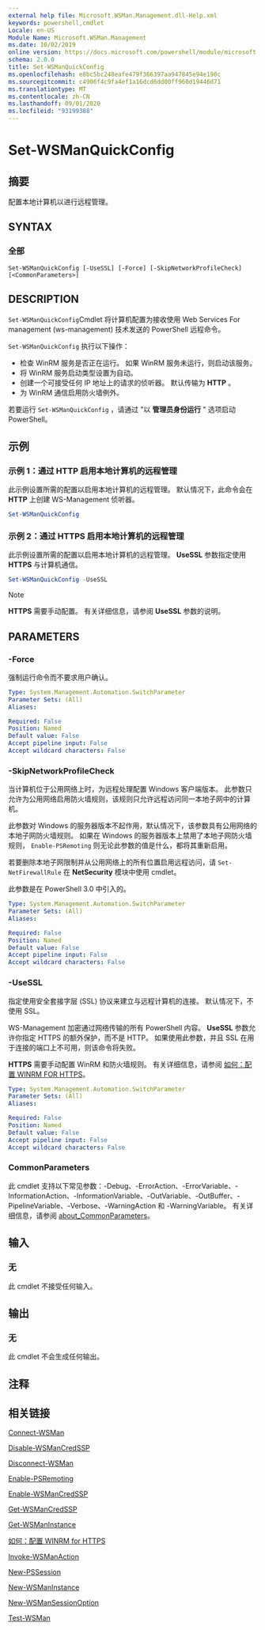 ```yaml
---
external help file: Microsoft.WSMan.Management.dll-Help.xml
keywords: powershell,cmdlet
Locale: en-US
Module Name: Microsoft.WSMan.Management
ms.date: 10/02/2019
online version: https://docs.microsoft.com/powershell/module/microsoft.wsman.management/set-wsmanquickconfig?view=powershell-6&WT.mc_id=ps-gethelp
schema: 2.0.0
title: Set-WSManQuickConfig
ms.openlocfilehash: e8bc5bc248eafe479f366397aa947845e94e190c
ms.sourcegitcommit: c4906f4c9fa4ef1a16dcd6dd00ff960d19446d71
ms.translationtype: MT
ms.contentlocale: zh-CN
ms.lasthandoff: 09/01/2020
ms.locfileid: "93199388"
---
```

# Set-WSManQuickConfig

## 摘要
配置本地计算机以进行远程管理。

## SYNTAX

### 全部

```
Set-WSManQuickConfig [-UseSSL] [-Force] [-SkipNetworkProfileCheck] [<CommonParameters>]
```

## DESCRIPTION

`Set-WSManQuickConfig`Cmdlet 将计算机配置为接收使用 Web Services For management (ws-management) 技术发送的 PowerShell 远程命令。

`Set-WSManQuickConfig` 执行以下操作：

- 检查 WinRM 服务是否正在运行。 如果 WinRM 服务未运行，则启动该服务。
- 将 WinRM 服务启动类型设置为自动。
- 创建一个可接受任何 IP 地址上的请求的侦听器。 默认传输为 **HTTP** 。
- 为 WinRM 通信启用防火墙例外。

若要运行 `Set-WSManQuickConfig` ，请通过 "以 **管理员身份运行** " 选项启动 PowerShell。

## 示例

### 示例 1：通过 HTTP 启用本地计算机的远程管理

此示例设置所需的配置以启用本地计算机的远程管理。 默认情况下，此命令会在 **HTTP** 上创建 WS-Management 侦听器。

```powershell
Set-WSManQuickConfig
```

### 示例 2：通过 HTTPS 启用本地计算机的远程管理

此示例设置所需的配置以启用本地计算机的远程管理。 **UseSSL** 参数指定使用 **HTTPS** 与计算机通信。

```powershell
Set-WSManQuickConfig -UseSSL
```

> [!NOTE]
> **HTTPS** 需要手动配置。 有关详细信息，请参阅 **UseSSL** 参数的说明。

## PARAMETERS

### -Force

强制运行命令而不要求用户确认。

```yaml
Type: System.Management.Automation.SwitchParameter
Parameter Sets: (All)
Aliases:

Required: False
Position: Named
Default value: False
Accept pipeline input: False
Accept wildcard characters: False
```

### -SkipNetworkProfileCheck

当计算机位于公用网络上时，为远程处理配置 Windows 客户端版本。 此参数只允许为公用网络启用防火墙规则，该规则只允许远程访问同一本地子网中的计算机。

此参数对 Windows 的服务器版本不起作用，默认情况下，该参数具有公用网络的本地子网防火墙规则。 如果在 Windows 的服务器版本上禁用了本地子网防火墙规则， `Enable-PSRemoting` 则无论此参数的值是什么，都将其重新启用。

若要删除本地子网限制并从公用网络上的所有位置启用远程访问，请 `Set-NetFirewallRule` 在 **NetSecurity** 模块中使用 cmdlet。

此参数是在 PowerShell 3.0 中引入的。

```yaml
Type: System.Management.Automation.SwitchParameter
Parameter Sets: (All)
Aliases:

Required: False
Position: Named
Default value: False
Accept pipeline input: False
Accept wildcard characters: False
```

### -UseSSL

指定使用安全套接字层 (SSL) 协议来建立与远程计算机的连接。 默认情况下，不使用 SSL。

WS-Management 加密通过网络传输的所有 PowerShell 内容。 **UseSSL** 参数允许你指定 HTTPS 的额外保护，而不是 HTTP。 如果使用此参数，并且 SSL 在用于连接的端口上不可用，则该命令将失败。

**HTTPS** 需要手动配置 WinRM 和防火墙规则。 有关详细信息，请参阅 [如何：配置 WINRM FOR HTTPS](https://support.microsoft.com/help/2019527/how-to-configure-winrm-for-https)。

```yaml
Type: System.Management.Automation.SwitchParameter
Parameter Sets: (All)
Aliases:

Required: False
Position: Named
Default value: False
Accept pipeline input: False
Accept wildcard characters: False
```

### CommonParameters

此 cmdlet 支持以下常见参数：-Debug、-ErrorAction、-ErrorVariable、-InformationAction、-InformationVariable、-OutVariable、-OutBuffer、-PipelineVariable、-Verbose、-WarningAction 和 -WarningVariable。 有关详细信息，请参阅 [about_CommonParameters](https://go.microsoft.com/fwlink/?LinkID=113216)。

## 输入

### 无

此 cmdlet 不接受任何输入。

## 输出

### 无

此 cmdlet 不会生成任何输出。

## 注释

## 相关链接

[Connect-WSMan](Connect-WSMan.md)

[Disable-WSManCredSSP](Disable-WSManCredSSP.md)

[Disconnect-WSMan](Disconnect-WSMan.md)

[Enable-PSRemoting](../Microsoft.PowerShell.Core/Enable-PSRemoting.md)

[Enable-WSManCredSSP](Enable-WSManCredSSP.md)

[Get-WSManCredSSP](Get-WSManCredSSP.md)

[Get-WSManInstance](Get-WSManInstance.md)

[如何：配置 WINRM for HTTPS](https://support.microsoft.com/help/2019527/how-to-configure-winrm-for-https)

[Invoke-WSManAction](Invoke-WSManAction.md)

[New-PSSession](../Microsoft.PowerShell.Core/New-PSSession.md)

[New-WSManInstance](New-WSManInstance.md)

[New-WSManSessionOption](New-WSManSessionOption.md)

[Test-WSMan](Test-WSMan.md)
